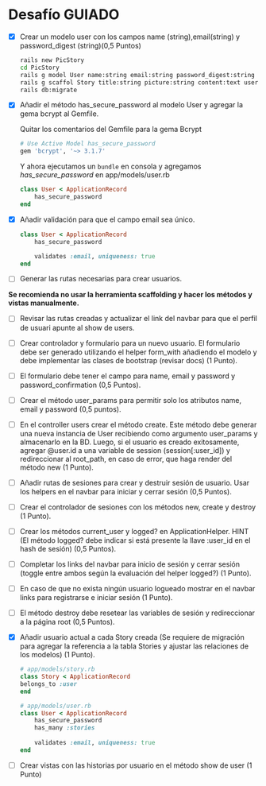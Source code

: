 # Desafío GUIADO

- [x] Crear un modelo user con los campos name (string),email(string) y password_digest (string)(0,5 Puntos)

    ```bash
    rails new PicStory
    cd PicStory
    rails g model User name:string email:string password_digest:string
    rails g scaffol Story title:string picture:string content:text user:references
    rails db:migrate
    ```

- [x] Añadir el método has_secure_password al modelo User y agregar la gema bcrypt al Gemfile.

    Quitar los comentarios del Gemfile para la gema Bcrypt

    ```ruby
    # Use Active Model has_secure_password
    gem 'bcrypt', '~> 3.1.7'
    ```

    Y ahora ejecutamos un `bundle` en consola y agregamos *has_secure_password* en app/models/user.rb

    ```ruby
    class User < ApplicationRecord
        has_secure_password
    end
    ```

- [x] Añadir validación para que el campo email sea único.

    ```ruby
    class User < ApplicationRecord
        has_secure_password

        validates :email, uniqueness: true
    end
    ```

- [ ] Generar las rutas necesarias para crear usuarios.

**Se recomienda no usar la herramienta scaffolding y hacer los métodos y vistas manualmente.**

- [ ] Revisar las rutas creadas y actualizar el link del navbar para que el perfil de usuari apunte al show de users.

- [ ] Crear controlador y formulario para un nuevo usuario. El formulario debe ser
generado utilizando el helper form_with añadiendo el modelo y debe implementar las
clases de bootstrap (revisar docs) (1 Punto).

- [ ] El formulario debe tener el campo para name, email y password y
password_confirmation (0,5 Puntos).

- [ ] Crear el método user_params para permitir solo los atributos name, email y
password (0,5 puntos).

- [ ] En el controller users crear el método create. Este método debe generar una nueva
instancia de User recibiendo como argumento user_params y almacenarlo en la BD.
Luego, si el usuario es creado exitosamente, agregar @user.id a una variable de
session (session[:user_id]) y redireccionar al root_path, en caso de error, que haga
render del método new (1 Punto).

- [ ] Añadir rutas de sesiones para crear y destruir sesión de usuario. Usar los helpers en
el navbar para iniciar y cerrar sesión (0,5 Puntos).

- [ ] Crear el controlador de sesiones con los métodos new, create y destroy (1 Punto).

- [ ] Crear los métodos current_user y logged? en ApplicationHelper. HINT (El método
logged? debe indicar si está presente la llave :user_id en el hash de sesión) (0,5
Puntos).

- [ ] Completar los links del navbar para inicio de sesión y cerrar sesión (toggle entre
ambos según la evaluación del helper logged?) (1 Punto).

- [ ] En caso de que no exista ningún usuario logueado mostrar en el navbar links para
registrarse e iniciar sesión (1 Punto).

- [ ] El método destroy debe resetear las variables de sesión y redireccionar a la página
root (0,5 Puntos).

- [x] Añadir usuario actual a cada Story creada (Se requiere de migración para agregar la referencia a la tabla Stories y ajustar las relaciones de los modelos) (1 Punto).

    ```ruby
    # app/models/story.rb
    class Story < ApplicationRecord
    belongs_to :user
    end

    ```

    ```ruby
    # app/models/user.rb
    class User < ApplicationRecord
        has_secure_password
        has_many :stories
        
        validates :email, uniqueness: true
    end

    ```

- [ ] Crear vistas con las historias por usuario en el método show de user (1 Punto)
